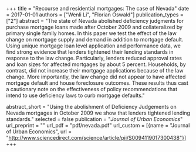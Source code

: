 +++
title = "Recourse and residential mortgages: The case of Nevada"
date = 2017-01-01
authors = ["Wenli Li", "Florian Oswald"]
publication_types = ["2"]
abstract = "The state of Nevada abolished deficiency judgments for purchase mortgage loans made after October 2009 and collateralized by primary single family homes. In this paper we test the effect of the law change on mortgage supply and demand in addition to mortgage default. Using unique mortgage loan level application and performance data, we find strong evidence that lenders tightened their lending standards in response to the law change. Particularly, lenders reduced approval rates and loan sizes for affected mortgages by about 5 percent. Households, by contrast, did not increase their mortgage applications because of the law change. More importantly, the law change did not appear to have affected mortgage default and house foreclosure outcomes. These results thus cast a cautionary note on the effectiveness of policy recommendations that intend to use deficiency laws to curb mortgage defaults."

abstract_short = "Using the abolishment of Deficiency Judgements on Nevada mortgages in October 2009 we show that lenders tightened lending standards."
selected = false
publication = "*Journal of Urban Economics*"
url_preprint = ""
url_pdf = "pdf/nevada.pdf"
url_custom = [{name = "Journal of Urban Economics", url = "http://www.sciencedirect.com/science/article/pii/S0094119017300438"}]
+++

